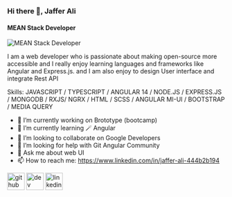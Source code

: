 ### Hi there 👋, Jaffer Ali
#### MEAN Stack Developer
![MEAN Stack Developer](https://arturssmirnovs.github.io/github-profile-readme-generator/images/banner.png)

I am a web developer who is passionate about making open-source more accessible and I really enjoy learning languages and frameworks like Angular and Express.js. and I am also enjoy to design User interface and integrate Rest API

Skills: JAVASCRIPT / TYPESCRIPT / ANGULAR 14 / NODE.JS / EXPRESS.JS / MONGODB / RXJS/  NGRX / HTML / SCSS / ANGULAR MI-UI / BOOTSTRAP /  MEDIA QUERY 

- 🔭 I’m currently working on Brototype (bootcamp) 
- 🌱 I’m currently learning 🪄 Angular  
- 👯 I’m looking to collaborate on Google Developers  
- 🤔 I’m looking for help with Git Angular Community 
- 💬 Ask me about web UI 
- 📫 How to reach me: https://www.linkedin.com/in/jaffer-ali-444b2b194 


[<img src='https://cdn.jsdelivr.net/npm/simple-icons@3.0.1/icons/github.svg' alt='github' height='40'>](https://github.com/jaffer-ali920)  [<img src='https://cdn.jsdelivr.net/npm/simple-icons@3.0.1/icons/dev-dot-to.svg' alt='dev' height='40'>](https://dev.to/jaffer-ali920)  [<img src='https://cdn.jsdelivr.net/npm/simple-icons@3.0.1/icons/linkedin.svg' alt='linkedin' height='40'>](https://www.linkedin.com/in/jaffer-ali/)  

